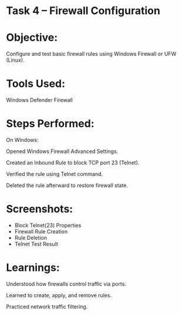 # Task 4 – Firewall Configuration

# Objective:

Configure and test basic firewall rules using Windows Firewall or UFW (Linux).

# Tools Used:

Windows Defender Firewall

# Steps Performed:

On Windows:

Opened Windows Firewall Advanced Settings.

Created an Inbound Rule to block TCP port 23 (Telnet).

Verified the rule using Telnet command.

Deleted the rule afterward to restore firewall state.

# Screenshots:

- Block Telnet(23) Properties
- Firewall Rule Creation
- Rule Deletion
- Telnet Test Result

# Learnings:

Understood how firewalls control traffic via ports.

Learned to create, apply, and remove rules.

Practiced network traffic filtering.


